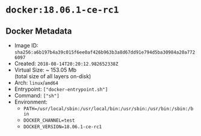 # `docker:18.06.1-ce-rc1`

## Docker Metadata

- Image ID: `sha256:a6b197b4a39c015f6ee0af426b963b3a8d67dd91e794d5ba30984a20a7726097`
- Created: `2018-08-14T20:20:12.982652338Z`
- Virtual Size: ~ 153.05 Mb  
  (total size of all layers on-disk)
- Arch: `linux`/`amd64`
- Entrypoint: `["docker-entrypoint.sh"]`
- Command: `["sh"]`
- Environment:
  - `PATH=/usr/local/sbin:/usr/local/bin:/usr/sbin:/usr/bin:/sbin:/bin`
  - `DOCKER_CHANNEL=test`
  - `DOCKER_VERSION=18.06.1-ce-rc1`
